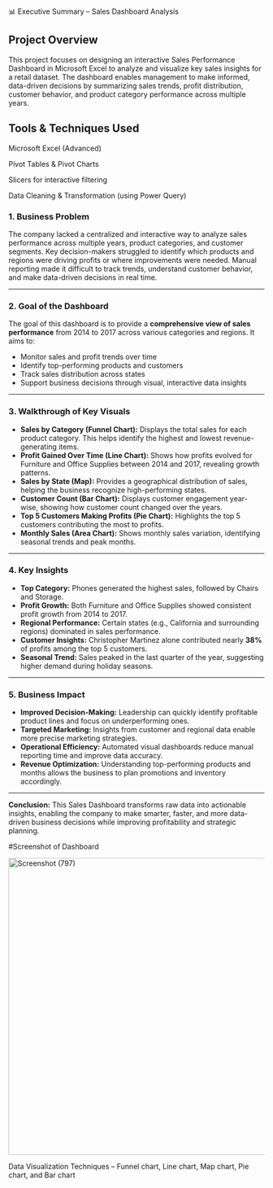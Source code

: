 📊 Executive Summary – Sales Dashboard Analysis
## Project Overview

This project focuses on designing an interactive Sales Performance Dashboard in Microsoft Excel to analyze and visualize key sales insights for a retail dataset. The dashboard enables management to make informed, data-driven decisions by summarizing sales trends, profit distribution, customer behavior, and product category performance across multiple years.

## Tools & Techniques Used

Microsoft Excel (Advanced)

Pivot Tables & Pivot Charts

Slicers for interactive filtering

Data Cleaning & Transformation (using Power Query)


### 1. Business Problem

The company lacked a centralized and interactive way to analyze sales performance across multiple years, product categories, and customer segments. Key decision-makers struggled to identify which products and regions were driving profits or where improvements were needed. Manual reporting made it difficult to track trends, understand customer behavior, and make data-driven decisions in real time.

---

### 2. Goal of the Dashboard

The goal of this dashboard is to provide a **comprehensive view of sales performance** from 2014 to 2017 across various categories and regions. It aims to:

* Monitor sales and profit trends over time
* Identify top-performing products and customers
* Track sales distribution across states
* Support business decisions through visual, interactive data insights

---


### 3. Walkthrough of Key Visuals

* **Sales by Category (Funnel Chart):** Displays the total sales for each product category. This helps identify the highest and lowest revenue-generating items.
* **Profit Gained Over Time (Line Chart):** Shows how profits evolved for Furniture and Office Supplies between 2014 and 2017, revealing growth patterns.
* **Sales by State (Map):** Provides a geographical distribution of sales, helping the business recognize high-performing states.
* **Customer Count (Bar Chart):** Displays customer engagement year-wise, showing how customer count changed over the years.
* **Top 5 Customers Making Profits (Pie Chart):** Highlights the top 5 customers contributing the most to profits.
* **Monthly Sales (Area Chart):** Shows monthly sales variation, identifying seasonal trends and peak months.

---

### 4. Key Insights

* **Top Category:** Phones generated the highest sales, followed by Chairs and Storage.
* **Profit Growth:** Both Furniture and Office Supplies showed consistent profit growth from 2014 to 2017.
* **Regional Performance:** Certain states (e.g., California and surrounding regions) dominated in sales performance.
* **Customer Insights:** Christopher Martinez alone contributed nearly **38%** of profits among the top 5 customers.
* **Seasonal Trend:** Sales peaked in the last quarter of the year, suggesting higher demand during holiday seasons.

---

### 5. Business Impact

* **Improved Decision-Making:** Leadership can quickly identify profitable product lines and focus on underperforming ones.
* **Targeted Marketing:** Insights from customer and regional data enable more precise marketing strategies.
* **Operational Efficiency:** Automated visual dashboards reduce manual reporting time and improve data accuracy.
* **Revenue Optimization:** Understanding top-performing products and months allows the business to plan promotions and inventory accordingly.

---

**Conclusion:**
This Sales Dashboard transforms raw data into actionable insights, enabling the company to make smarter, faster, and more data-driven business decisions while improving profitability and strategic planning.

#Screenshot of Dashboard

<img width="1366" height="584" alt="Screenshot (797)" src="https://github.com/user-attachments/assets/7d4794c4-61f9-4f52-9718-6efda893f708" />


Data Visualization Techniques – Funnel chart, Line chart, Map chart, Pie chart, and Bar chart

